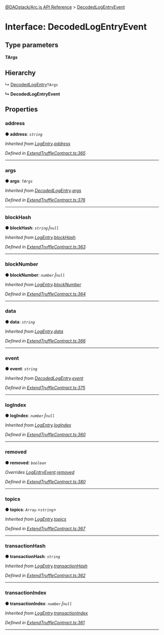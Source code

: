 [@DAOstack/Arc.js API Reference](../README.md) > [DecodedLogEntryEvent](../interfaces/decodedlogentryevent.md)



# Interface: DecodedLogEntryEvent

## Type parameters
#### TArgs 
## Hierarchy


↳  [DecodedLogEntry](decodedlogentry.md)`TArgs`

**↳ DecodedLogEntryEvent**








## Properties
<a id="address"></a>

###  address

**●  address**:  *`string`* 

*Inherited from [LogEntry](logentry.md).[address](logentry.md#address)*

*Defined in [ExtendTruffleContract.ts:365](https://github.com/daostack/arc.js/blob/6909d59/lib/ExtendTruffleContract.ts#L365)*





___

<a id="args"></a>

###  args

**●  args**:  *`TArgs`* 

*Inherited from [DecodedLogEntry](decodedlogentry.md).[args](decodedlogentry.md#args)*

*Defined in [ExtendTruffleContract.ts:376](https://github.com/daostack/arc.js/blob/6909d59/lib/ExtendTruffleContract.ts#L376)*





___

<a id="blockhash"></a>

###  blockHash

**●  blockHash**:  *`string`⎮`null`* 

*Inherited from [LogEntry](logentry.md).[blockHash](logentry.md#blockhash)*

*Defined in [ExtendTruffleContract.ts:363](https://github.com/daostack/arc.js/blob/6909d59/lib/ExtendTruffleContract.ts#L363)*





___

<a id="blocknumber"></a>

###  blockNumber

**●  blockNumber**:  *`number`⎮`null`* 

*Inherited from [LogEntry](logentry.md).[blockNumber](logentry.md#blocknumber)*

*Defined in [ExtendTruffleContract.ts:364](https://github.com/daostack/arc.js/blob/6909d59/lib/ExtendTruffleContract.ts#L364)*





___

<a id="data"></a>

###  data

**●  data**:  *`string`* 

*Inherited from [LogEntry](logentry.md).[data](logentry.md#data)*

*Defined in [ExtendTruffleContract.ts:366](https://github.com/daostack/arc.js/blob/6909d59/lib/ExtendTruffleContract.ts#L366)*





___

<a id="event"></a>

###  event

**●  event**:  *`string`* 

*Inherited from [DecodedLogEntry](decodedlogentry.md).[event](decodedlogentry.md#event)*

*Defined in [ExtendTruffleContract.ts:375](https://github.com/daostack/arc.js/blob/6909d59/lib/ExtendTruffleContract.ts#L375)*





___

<a id="logindex"></a>

###  logIndex

**●  logIndex**:  *`number`⎮`null`* 

*Inherited from [LogEntry](logentry.md).[logIndex](logentry.md#logindex)*

*Defined in [ExtendTruffleContract.ts:360](https://github.com/daostack/arc.js/blob/6909d59/lib/ExtendTruffleContract.ts#L360)*





___

<a id="removed"></a>

###  removed

**●  removed**:  *`boolean`* 

*Overrides [LogEntryEvent](logentryevent.md).[removed](logentryevent.md#removed)*

*Defined in [ExtendTruffleContract.ts:380](https://github.com/daostack/arc.js/blob/6909d59/lib/ExtendTruffleContract.ts#L380)*





___

<a id="topics"></a>

###  topics

**●  topics**:  *`Array`.<`string`>* 

*Inherited from [LogEntry](logentry.md).[topics](logentry.md#topics)*

*Defined in [ExtendTruffleContract.ts:367](https://github.com/daostack/arc.js/blob/6909d59/lib/ExtendTruffleContract.ts#L367)*





___

<a id="transactionhash"></a>

###  transactionHash

**●  transactionHash**:  *`string`* 

*Inherited from [LogEntry](logentry.md).[transactionHash](logentry.md#transactionhash)*

*Defined in [ExtendTruffleContract.ts:362](https://github.com/daostack/arc.js/blob/6909d59/lib/ExtendTruffleContract.ts#L362)*





___

<a id="transactionindex"></a>

###  transactionIndex

**●  transactionIndex**:  *`number`⎮`null`* 

*Inherited from [LogEntry](logentry.md).[transactionIndex](logentry.md#transactionindex)*

*Defined in [ExtendTruffleContract.ts:361](https://github.com/daostack/arc.js/blob/6909d59/lib/ExtendTruffleContract.ts#L361)*





___


